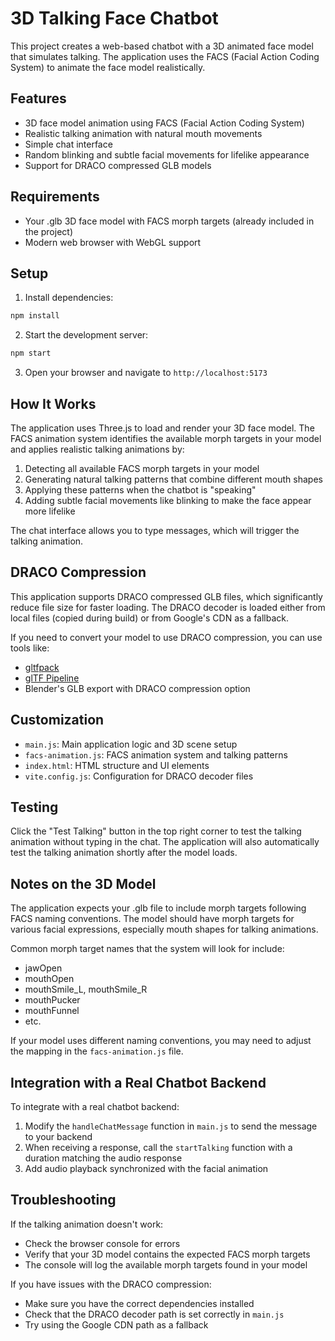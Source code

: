 # 3D Talking Face Chatbot

This project creates a web-based chatbot with a 3D animated face model that simulates talking. The application uses the FACS (Facial Action Coding System) to animate the face model realistically.

## Features

- 3D face model animation using FACS (Facial Action Coding System)
- Realistic talking animation with natural mouth movements
- Simple chat interface
- Random blinking and subtle facial movements for lifelike appearance
- Support for DRACO compressed GLB models

## Requirements

- Your .glb 3D face model with FACS morph targets (already included in the project)
- Modern web browser with WebGL support

## Setup

1. Install dependencies:
```bash
npm install
```

2. Start the development server:
```bash
npm start
```

3. Open your browser and navigate to `http://localhost:5173`

## How It Works

The application uses Three.js to load and render your 3D face model. The FACS animation system identifies the available morph targets in your model and applies realistic talking animations by:

1. Detecting all available FACS morph targets in your model
2. Generating natural talking patterns that combine different mouth shapes
3. Applying these patterns when the chatbot is "speaking"
4. Adding subtle facial movements like blinking to make the face appear more lifelike

The chat interface allows you to type messages, which will trigger the talking animation.

## DRACO Compression

This application supports DRACO compressed GLB files, which significantly reduce file size for faster loading. The DRACO decoder is loaded either from local files (copied during build) or from Google's CDN as a fallback.

If you need to convert your model to use DRACO compression, you can use tools like:
- [gltfpack](https://github.com/zeux/meshoptimizer/tree/master/gltf)
- [glTF Pipeline](https://github.com/CesiumGS/gltf-pipeline)
- Blender's GLB export with DRACO compression option

## Customization

- `main.js`: Main application logic and 3D scene setup
- `facs-animation.js`: FACS animation system and talking patterns
- `index.html`: HTML structure and UI elements
- `vite.config.js`: Configuration for DRACO decoder files

## Testing

Click the "Test Talking" button in the top right corner to test the talking animation without typing in the chat. The application will also automatically test the talking animation shortly after the model loads.

## Notes on the 3D Model

The application expects your .glb file to include morph targets following FACS naming conventions. The model should have morph targets for various facial expressions, especially mouth shapes for talking animations.

Common morph target names that the system will look for include:
- jawOpen
- mouthOpen
- mouthSmile_L, mouthSmile_R
- mouthPucker
- mouthFunnel
- etc.

If your model uses different naming conventions, you may need to adjust the mapping in the `facs-animation.js` file.

## Integration with a Real Chatbot Backend

To integrate with a real chatbot backend:

1. Modify the `handleChatMessage` function in `main.js` to send the message to your backend
2. When receiving a response, call the `startTalking` function with a duration matching the audio response
3. Add audio playback synchronized with the facial animation

## Troubleshooting

If the talking animation doesn't work:
- Check the browser console for errors
- Verify that your 3D model contains the expected FACS morph targets
- The console will log the available morph targets found in your model

If you have issues with the DRACO compression:
- Make sure you have the correct dependencies installed
- Check that the DRACO decoder path is set correctly in `main.js`
- Try using the Google CDN path as a fallback 